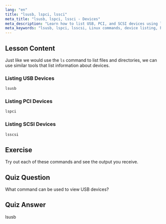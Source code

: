 ```yaml
---
lang: "en"
title: "lsusb, lspci, lssci"
meta_title: "lsusb, lspci, lssci - Devices"
meta_description: "Learn how to list USB, PCI, and SCSI devices using lsusb, lspci, and lsscsi commands. Understand your Linux hardware with this beginner-friendly guide."
meta_keywords: "lsusb, lspci, lsscsi, Linux commands, device listing, hardware information, Linux tutorial, beginner guide"
---
```


## Lesson Content

Just like we would use the `ls` command to list files and directories, we can use similar tools that list information about devices.

### Listing USB Devices

```bash
lsusb
```

### Listing PCI Devices

```bash
lspci
```

### Listing SCSI Devices

```bash
lsscsi
```

## Exercise

Try out each of these commands and see the output you receive.

## Quiz Question

What command can be used to view USB devices?

## Quiz Answer

lsusb

